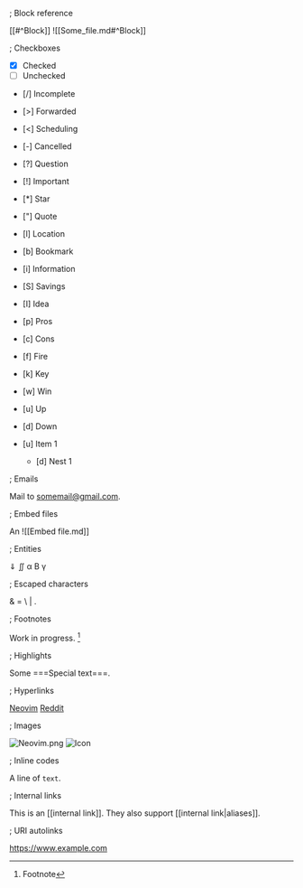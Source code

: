 ; Block reference

[[#^Block]]
![[Some_file.md#^Block]]

; Checkboxes

- [X] Checked
- [ ] Unchecked
- [/] Incomplete
- [>] Forwarded
- [<] Scheduling
- [-] Cancelled

- [?] Question
- [!] Important
- [*] Star
- ["] Quote
- [l] Location
- [b] Bookmark
- [i] Information
- [S] Savings
- [I] Idea
- [p] Pros
- [c] Cons
- [f] Fire
- [k] Key
- [w] Win
- [u] Up
- [d] Down

- [u] Item 1
  + [d] Nest 1

; Emails

Mail to <somemail@gmail.com>.

; Embed files

An ![[Embed file.md]]

; Entities

&#8659; &Int; &alpha; &Beta; &gamma;

; Escaped characters

\& \= \\ \| \.

; Footnotes

Work in progress. [^1]

[^1]:Footnote

; Highlights

Some ===Special text===.

; Hyperlinks

[Neovim](www.neovim.org)
[Reddit][example]

[example]:www.reddit.com

; Images

![Neovim.png](nvim.png)
![Icon](markview.svg)

; Inline codes

A line of `text`.

; Internal links

This is an [[internal link]].
They also support [[internal link|aliases]].

; URI autolinks

<https://www.example.com>

